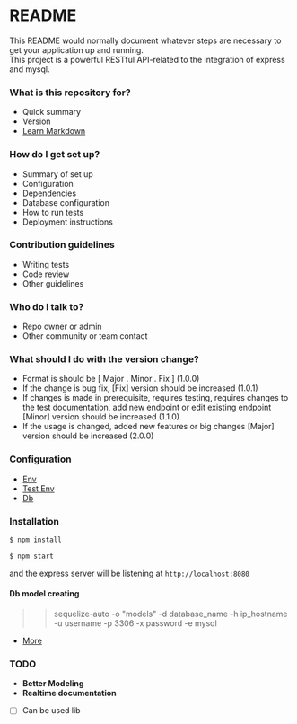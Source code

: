 # README #

This README would normally document whatever steps are necessary to get your application up and running.  
This project is a powerful RESTful API-related to the integration of express and mysql.

### What is this repository for? ###

* Quick summary
* Version
* [Learn Markdown](https://bitbucket.org/tutorials/markdowndemo)

### How do I get set up? ###

* Summary of set up
* Configuration
* Dependencies
* Database configuration
* How to run tests
* Deployment instructions

### Contribution guidelines ###

* Writing tests
* Code review
* Other guidelines

### Who do I talk to? ###

* Repo owner or admin
* Other community or team contact

### What should I do with the version change? ###

* Format is should be  [ Major . Minor . Fix ] (1.0.0)
* If the change is bug fix, [Fix] version should be increased (1.0.1)
* If changes is made in prerequisite, requires testing, requires changes to the test documentation, add new endpoint or edit existing endpoint [Minor] version should be increased (1.1.0)
* If the usage is changed, added new features or big changes [Major] version should be increased (2.0.0)

### Configuration

* [Env](https://github.com/ttgint/node-rest-template/blob/master/.env)
* [Test Env](https://github.com/ttgint/node-rest-template/blob/master/server/config/env.js)
* [Db](https://github.com/ttgint/node-rest-template/blob/master/server/config/db.js)

### Installation

```sh
$ npm install
```

```sh
$ npm start
```
and the express server will be listening at `http://localhost:8080`

#### Db model creating ####

>> sequelize-auto -o "models" -d database_name -h ip_hostname -u username -p 3306 -x password -e mysql
* [More](https://github.com/sequelize/sequelize-auto)

### TODO

- **Better Modeling**
- **Realtime documentation**

- [ ] Can be used lib
